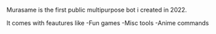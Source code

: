 Murasame is the first public multipurpose bot i created in 2022. 

It comes with feautures like
          -Fun games
          -Misc tools
          -Anime commands
        
